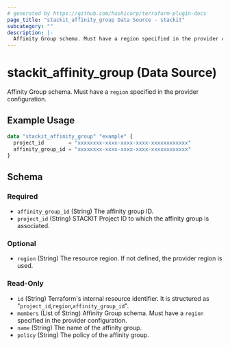 ```yaml
---
# generated by https://github.com/hashicorp/terraform-plugin-docs
page_title: "stackit_affinity_group Data Source - stackit"
subcategory: ""
description: |-
  Affinity Group schema. Must have a region specified in the provider configuration.
---
```


# stackit_affinity_group (Data Source)

Affinity Group schema. Must have a `region` specified in the provider configuration.

## Example Usage

```terraform
data "stackit_affinity_group" "example" {
  project_id        = "xxxxxxxx-xxxx-xxxx-xxxx-xxxxxxxxxxxx"
  affinity_group_id = "xxxxxxxx-xxxx-xxxx-xxxx-xxxxxxxxxxxx"
}
```

<!-- schema generated by tfplugindocs -->
## Schema

### Required

- `affinity_group_id` (String) The affinity group ID.
- `project_id` (String) STACKIT Project ID to which the affinity group is associated.

### Optional

- `region` (String) The resource region. If not defined, the provider region is used.

### Read-Only

- `id` (String) Terraform's internal resource identifier. It is structured as "`project_id`,`region`,`affinity_group_id`".
- `members` (List of String) Affinity Group schema. Must have a `region` specified in the provider configuration.
- `name` (String) The name of the affinity group.
- `policy` (String) The policy of the affinity group.
